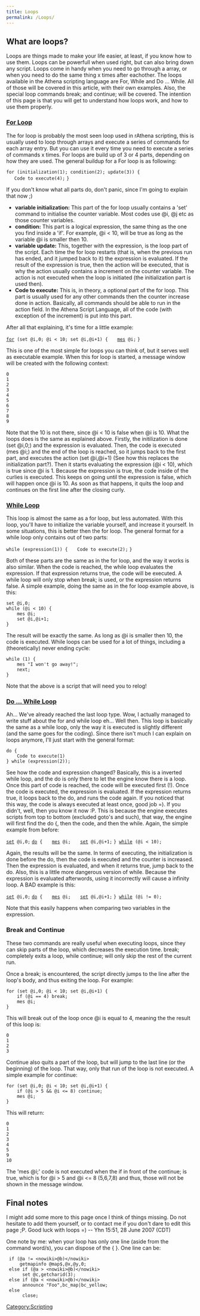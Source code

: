 ```yaml
---
title: Loops
permalink: /Loops/
---
```


What are loops?
---------------

Loops are things made to make your life easier, at least, if you know how to use them. Loops can be powerfull when used right, but can also bring down any script. Loops come in handy when you need to go through a array, or when you need to do the same thing x times after eachother. The loops available in the Athena scripting language are For, While and Do ... While. All of those will be covered in this article, with their own examples. Also, the special loop commands break; and continue; will be covered. The intention of this page is that you will get to understand how loops work, and how to use them properly.

### [For Loop](https://en.wikipedia.org/wiki/For_loop)

The for loop is probably the most seen loop used in rAthena scripting, this is usually used to loop through arrays and execute a series of commands for each array entry. But you can use it every time you need to execute a series of commands x times. For loops are build up of 3 or 4 parts, depending on how they are used. The general buildup for a For loop is as following:

`for (initialization(1); condition(2); update(3)) {`
`   Code to execute(4);`
`}`

If you don't know what all parts do, don't panic, since I'm going to explain that now ;)

-   **variable initialization:** This part of the for loop usually contains a 'set' command to initialise the counter variable. Most codes use @i, @j etc as those counter variables.
-   **condition:** This part is a logical expression, the same thing as the one you find inside a 'if'. For example, @i &lt; 10, will be true as long as the variable @i is smaller then 10.
-   **variable update:** This, together with the expression, is the loop part of the script. Each time the for loop restarts (that is, when the previous run has ended, and it jumped back to it) the expression is evaluated. If the result of the expression is true, then the action will be executed, that is why the action usually contains a increment on the counter variable. The action is not executed when the loop is initiated (the initialization part is used then).
-   **Code to execute:** This is, in theory, a optional part of the for loop. This part is usually used for any other commands then the counter increase done in action. Basically, all commands should be able to run in the action field. In the Athena Script Language, all of the code (with exception of the increment) is put into this part.

After all that explaining, it's time for a little example:

[`for`](for)` (set @i,0; @i < 10; set @i,@i+1) {`
`   `[`mes`](mes)` @i;`
`}`

This is one of the most simple for loops you can think of, but it serves well as executable example. When this for loop is started, a message window will be created with the following context:

    0
    1
    2
    3
    4
    5
    6
    7
    8
    9

Note that the 10 is not there, since @i &lt; 10 is false when @i is 10. What the loops does is the same as explained above. Firstly, the initilization is done (set @i,0;) and the expression is evaluated. Then, the code is executed (mes @i;) and the end of the loop is reached, so it jumps back to the first part, and executes the action (set @i,@i+1) (See how this replaces the initialization part?). Then it starts evaluating the expression (@i &lt; 10), which is true since @i is 1. Because the expression is true, the code inside of the curlies is executed. This keeps on going until the expression is false, which will happen once @i is 10. As soon as that happens, it quits the loop and continues on the first line after the closing curly.

### [While Loop](https://en.wikipedia.org/wiki/While_loop)

This loop is almost the same as a for loop, but less automated. With this loop, you'll have to initialize the variable yourself, and increase it yourself. In some situations, this is better then the for loop. The general format for a while loop only contains out of two parts:

`while (expression(1)) {`
`   Code to execute(2);`
`}`

Both of these parts are the same as in the for loop, and the way it works is also similar. When the code is reached, the while loop evaluates the expression. If that expression returns true, the code will be executed. A while loop will only stop when break; is used, or the expression returns false. A simple example, doing the same as in the for loop example above, is this:

    set @i,0;
    while (@i < 10) {
        mes @i;
        set @i,@i+1;
    }

The result will be exactly the same. As long as @i is smaller then 10, the code is executed. While loops can be used for a lot of things, including a (theoretically) never ending cycle:

    while (1) {
        mes "I won't go away!";
        next;
    }

Note that the above is a script that will need you to relog!

### [Do ... While Loop](https://en.wikipedia.org/wiki/Do_while_loop)

Ah... We've already reached the last loop type. Wow, I actually managed to write stuff about the for and while loop eh... Well then. This loop is basically the same as a while loop, only the way it is executed is slightly different (and the same goes for the coding). Since there isn't much I can explain on loops anymore, I'll just start with the general format:

    do {
        Code to execute(1)
    } while (expression(2));

See how the code and expression changed? Basically, this is a inverted while loop, and the do is only there to let the engine know there is a loop. Once this part of code is reached, the code will be executed first (!). Once the code is executed, the expression is evaluated. If the expression returns true, it loops back to the do, and runs the code again. If you noticed that this way, the code is always executed at least once, good job =). If you didn't, well, then you know it now :P. This is because the engine executes scripts from top to bottom (excluded goto's and such), that way, the engine will first find the do {, then the code, and then the while. Again, the simple example from before:

[`set`](set)` @i,0;`
[`do`](do)` {`
`   `[`mes`](mes)` @i;`
`   `[`set`](set)` @i,@i+1;`
`} `[`while`](while)` (@i < 10);`

Again, the results will be the same. In terms of executing, the initialization is done before the do, then the code is executed and the counter is increased. Then the expression is evaluated, and when it returns true, jump back to the do. Also, this is a little more dangerous version of while. Because the expression is evaluated afterwords, using it incorrectly will cause a infinity loop. A BAD example is this:

[`set`](set)` @i,0;`
[`do`](do)` {`
`   `[`mes`](mes)` @i;`
`   `[`set`](set)` @i,@i+1;`
`} `[`while`](while)` (@i != 0);`

Note that this easily happens when comparing two variables in the expression.

### Break and Continue

These two commands are really useful when executing loops, since they can skip parts of the loop, which decreases the execution time. break; completely exits a loop, while continue; will only skip the rest of the current run.

Once a break; is encountered, the script directly jumps to the line after the loop's body, and thus exiting the loop. For example:

    for (set @i,0; @i < 10; set @i,@i+1) {
        if (@i == 4) break;
        mes @i;
    }

This will break out of the loop once @i is equal to 4, meaning the the result of this loop is:

    0
    1
    2
    3

Continue also quits a part of the loop, but will jump to the last line (or the beginning) of the loop. That way, only that run of the loop is not executed. A simple example for continue:

    for (set @i,0; @i < 10; set @i,@i+1) {
        if (@i > 5 && @i <= 8) continue;
        mes @i;
    }

This will return:

    0
    1
    2
    3
    4
    5
    9
    10

The 'mes @i;' code is not executed when the if in front of the continue; is true, which is for @i &gt; 5 and @i &lt;= 8 (5,6,7,8) and thus, those will not be shown in the message window.

Final notes
-----------

I might add some more to this page once I think of things missing. Do not hesitate to add them yourself, or to contact me if you don't dare to edit this page ;P. Good luck with loops =) -- Yhn 15:51, 28 June 2007 (CDT)

One note by me: when your loop has only one line (aside from the command word/s), you can dispose of the { }. One line can be:

     if (@a != <nowiki>@b)</nowiki>
         getmapinfo @map$,@x,@y,0;
     else if (@a > <nowiki>@b)</nowiki>
          set @c,getcharid(3);
     else if (@a < <nowiki>@b)</nowiki>
          announce "Foo",bc_map|bc_yellow;
     else
          close;

[Category:Scripting](Category:Scripting)